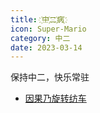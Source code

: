 ```yaml
---
title: ҉中҉二҉病҉
icon: Super-Mario
category: 中二
date: 2023-03-14
---
```


保持中二，快乐常驻

- [因果乃旋转纺车](kaleidoscope.md)